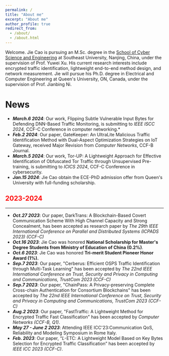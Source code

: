 ```yaml
---
permalink: /
title: "About me"
excerpt: "About me"
author_profile: true
redirect_from: 
  - /about/
  - /about.html
---
```


Welcome. Jie Cao is pursuing an M.Sc. degree in the [School of Cyber Science and Engineering](https://cyber.seu.edu.cn/) at Southeast University, Nanjing, China, under the supervision of Prof. Yuwei Xu. His current research interests include encrypted traffic identification, lightweight end-to-end method design, and network measurement. Jie will pursue his Ph.D. degree in Electrical and Computer Engineering at Queen's University, ON, Canada, under the supervision of Prof. Jianbing Ni.

# News
- ***March.6 2024***: Our work, Flipping Subtle Vulnerable Input Bytes for Defending DNN-Based Traffic Monitoring, is submitting to *IEEE ISCC 2024*, CCF-C Conference in computer networking.*
- ***Feb.2 2024***: Our paper, GateKeeper: An UltraLite Malicious Traffic Identification Method with Dual-Aspect Optimization Strategies on IoT Gateway, received Major Revision from *Computer Networks*, CCF-B Journal.
- ***March.5 2024***: Our work, Tor-UP: A Lightweight Approach for Effective Identification of Obfuscated Tor Traffic through Unsupervised Pre-training, is submitting to *ICICS 2024*, CCF-C Conference in cybersecurity.
- ***Jan.15 2024***: Jie Cao obtain the ECE-PhD admission offer from Queen's University with full-funding scholarship.
## <font color=red>2023-2024</font>
_________________

- ***Oct.27 2023***: Our paper, DarkTrans: A Blockchain-Based Covert Communication Scheme With High Channel Capacity and Strong Concealment, has been accepted as research paper by *The 29th IEEE International Conference on Parallel and Distributed Systems (ICPADS 2023) (CCF-C)*
- ***Oct.16 2023***: Jie Cao was honored **National Scholarship for Master's Degree Students from Ministry of Education of China (0.2%)**.
- ***Oct.6 2023***: Jie Cao was honored **Tri-merit Student Pioneer Honor Award (1%).**
- ***Sep.7 2023***: Our paper, "Cerberus: Efficient OSPS Traffic Identification through Multi-Task Learning" has been accepted by *The 22nd IEEE International Conference on Trust, Security and Privacy in Computing and Communications, TrustCom 2023 (CCF-C)*
- ***Sep.7 2023***: Our paper, "ChainPass: A Privacy-preserving Complete Cross-chain Authentication for Consortium Blockchains" has been accepted by *The 22nd IEEE International Conference on Trust, Security and Privacy in Computing and Communications, TrustCom 2023 (CCF-C)*
- ***Aug.2 2023***: Our paper, "FastTraffic: A Lightweight Method for Encrypted Traffic Fast Classification" has been accepted by *Computer Networks (CCF-B, Q1)*.
- ***May 27 - June 2 2023***: Attending IEEE ICC'23:Communication QoS, Reliability and Modeling Symposium in Rome Italy.
- ***Feb. 2023***: Our paper, “$L$-ETC: A Lightweight Model Based on Key Bytes Selection for Encrypted Traffic Classification” has been accepted by *IEEE ICC 2023 (CCF-C)*.
